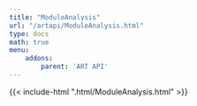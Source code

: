 ```yaml
---
title: "ModuleAnalysis"
url: "/artapi/ModuleAnalysis.html"
type: docs
math: true
menu:
    addons:
        parent: 'ART API'
---
```


{{< include-html ".html/ModuleAnalysis.html" >}}
